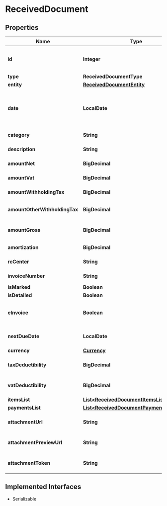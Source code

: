 

# ReceivedDocument


## Properties

Name | Type | Description | Notes
------------ | ------------- | ------------- | -------------
**id** | **Integer** | Unique identifier of the document. |  [optional]
**type** | **ReceivedDocumentType** |  |  [optional]
**entity** | [**ReceivedDocumentEntity**](ReceivedDocumentEntity.md) |  |  [optional]
**date** | **LocalDate** | Date of the document [If not specified, today date is used]. |  [optional]
**category** | **String** | Document category. |  [optional]
**description** | **String** | Document description. |  [optional]
**amountNet** | **BigDecimal** | Total net amount. |  [optional]
**amountVat** | **BigDecimal** | Total vat amount. |  [optional]
**amountWithholdingTax** | **BigDecimal** | Withholding tax amount. |  [optional]
**amountOtherWithholdingTax** | **BigDecimal** | Other withholding tax amount. |  [optional]
**amountGross** | **BigDecimal** | [Read Only] Total gross amount. |  [optional] [readonly]
**amortization** | **BigDecimal** | Amortization value |  [optional]
**rcCenter** | **String** | Revenue center. |  [optional]
**invoiceNumber** | **String** | Invoice number |  [optional]
**isMarked** | **Boolean** |  |  [optional]
**isDetailed** | **Boolean** |  |  [optional]
**eInvoice** | **Boolean** | [Read Only] Indicates if this is an e-invoice. |  [optional]
**nextDueDate** | **LocalDate** | [Read Only] Next due date. |  [optional] [readonly]
**currency** | [**Currency**](Currency.md) |  |  [optional]
**taxDeductibility** | **BigDecimal** | Tax deducibility percentage. |  [optional]
**vatDeductibility** | **BigDecimal** | Vat deducibility percentage. |  [optional]
**itemsList** | [**List&lt;ReceivedDocumentItemsListItem&gt;**](ReceivedDocumentItemsListItem.md) |  |  [optional]
**paymentsList** | [**List&lt;ReceivedDocumentPaymentsListItem&gt;**](ReceivedDocumentPaymentsListItem.md) |  |  [optional]
**attachmentUrl** | **String** | [Read Only] Attachment url. |  [optional] [readonly]
**attachmentPreviewUrl** | **String** | [Read Only] Attachment preview url. |  [optional] [readonly]
**attachmentToken** | **String** | Uploaded attachement token. |  [optional]


## Implemented Interfaces

* Serializable


